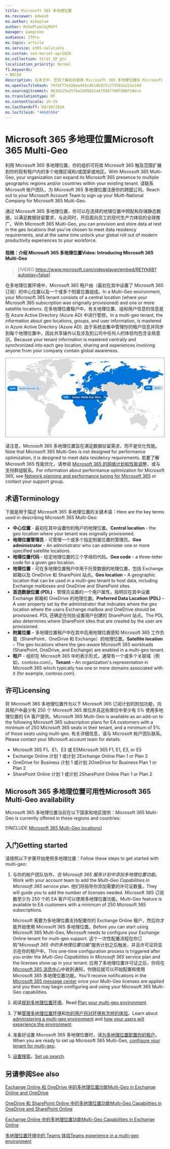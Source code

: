 ```yaml
---
title: Microsoft 365 多地理位置
ms.reviewer: adwood
ms.author: mikeplum
author: MikePlumleyMSFT
manager: pamgreen
audience: ITPro
ms.topic: article
ms.service: o365-solutions
ms.custom: seo-marvel-apr2020
ms.collection: Strat_SP_gtc
localization_priority: Normal
f1.keywords:
- NOCSH
description: 在本文中，您将了解如何使用 Microsoft 365 多地理位置将 Microsoft 365 的状态扩展到多个地理区域。
ms.openlocfilehash: 74fdf77ed28ea443cdb14bd37c2735b3a221e14d
ms.sourcegitcommit: 8634215e257ba2d49832a8f5947700fd00f18ece
ms.translationtype: MT
ms.contentlocale: zh-CN
ms.lasthandoff: 08/10/2020
ms.locfileid: "46605504"
---
```

# <a name="microsoft-365-multi-geo"></a><span data-ttu-id="fbb60-103">Microsoft 365 多地理位置</span><span class="sxs-lookup"><span data-stu-id="fbb60-103">Microsoft 365 Multi-Geo</span></span>

<span data-ttu-id="fbb60-104">利用 Microsoft 365 多地理位置，你的组织可将其 Microsoft 365 触及范围扩展到你的现有租户内的多个地理区域和/或国家或地区。</span><span class="sxs-lookup"><span data-stu-id="fbb60-104">With Microsoft 365 Multi-Geo, your organization can expand its Microsoft 365 presence to multiple geographic regions and/or countries within your existing tenant.</span></span> <span data-ttu-id="fbb60-105">请联系 Microsoft 帐户团队，为 Microsoft 365 多地理位置注册你的跨国公司。</span><span class="sxs-lookup"><span data-stu-id="fbb60-105">Reach out to your Microsoft Account Team to sign up your Multi-National Company for Microsoft 365 Multi-Geo.</span></span>
  
<span data-ttu-id="fbb60-106">通过 Microsoft 365 多地理位置，你可以在选择的地理位置中预配和存储静态数据，以满足数据驻留要求，与此同时，开启面向员工的现代生产力体验的全球推广。</span><span class="sxs-lookup"><span data-stu-id="fbb60-106">With Microsoft 365 Multi-Geo, you can provision and store data at rest in the geo locations that you've chosen to meet data residency requirements, and at the same time unlock your global roll out of modern productivity experiences to your workforce.</span></span>

#### <a name="video-introducing-microsoft-365-multi-geo"></a><span data-ttu-id="fbb60-107">视频：介绍 Microsoft 365 多地理位置</span><span class="sxs-lookup"><span data-stu-id="fbb60-107">Video: Introducing Microsoft 365 Multi-Geo</span></span>

> [!VIDEO https://www.microsoft.com/videoplayer/embed/RE1Yk6B?autoplay=false]

<span data-ttu-id="fbb60-108">在多地理位置环境中，Microsoft 365 租户由（最初在其中设置了 Microsoft 365 订阅）的中心位置以及一个或多个附属位置组成。</span><span class="sxs-lookup"><span data-stu-id="fbb60-108">In a Multi-Geo environment, your Microsoft 365 tenant consists of a central location (where your Microsoft 365 subscription was originally provisioned) and one or more satellite locations.</span></span> <span data-ttu-id="fbb60-109">在多地理位置租户中，有关地理位置、组和用户信息的信息是在 Azure Active Directory (Azure AD) 中进行管控。</span><span class="sxs-lookup"><span data-stu-id="fbb60-109">In a multi-geo tenant, the information about geo locations, groups, and user information, is mastered in Azure Active Directory (Azure AD).</span></span> <span data-ttu-id="fbb60-110">由于系统会集中管理你的租户信息并同步到每个地理位置中，因此共享操作以及涉及到公司中任何人的体验均包含全局意识。</span><span class="sxs-lookup"><span data-stu-id="fbb60-110">Because your tenant information is mastered centrally and synchronized into each geo location, sharing and experiences involving anyone from your company contain global awareness.</span></span>

![SharePoint 管理中心中多地理位置地图的屏幕截图](media/multi-geo-world-map.png)

<span data-ttu-id="fbb60-112">请注意，Microsoft 365 多地理位置旨在满足数据驻留需求，而不是优化性能。</span><span class="sxs-lookup"><span data-stu-id="fbb60-112">Note that Microsoft 365 Multi-Geo is not designed for performance optimization, it is designed to meet data residency requirements.</span></span> <span data-ttu-id="fbb60-113">若要了解 Microsoft 365 性能优化，请参阅 [Microsoft 365 的网络计划和性能调整](https://support.office.com/article/e5f1228c-da3c-4654-bf16-d163daee8848)，或与支持群组联系。</span><span class="sxs-lookup"><span data-stu-id="fbb60-113">For information about performance optimization for Microsoft 365, see [Network planning and performance tuning for Microsoft 365](https://support.office.com/article/e5f1228c-da3c-4654-bf16-d163daee8848) or contact your support group.</span></span>

## <a name="terminology"></a><span data-ttu-id="fbb60-114">术语</span><span class="sxs-lookup"><span data-stu-id="fbb60-114">Terminology</span></span>

<span data-ttu-id="fbb60-115">下面是用于描述 Microsoft 365 多地理位置的关键术语：</span><span class="sxs-lookup"><span data-stu-id="fbb60-115">Here are the key terms used in describing Microsoft 365 Multi-Geo:</span></span>

- <span data-ttu-id="fbb60-116">**中心位置** - 最初在其中设置你的租户的地理位置。</span><span class="sxs-lookup"><span data-stu-id="fbb60-116">**Central location** - the geo location where your tenant was originally provisioned.</span></span>
- <span data-ttu-id="fbb60-117">**地理位置管理员** - 可管理一个或多个指定附属位置的管理员。</span><span class="sxs-lookup"><span data-stu-id="fbb60-117">**Geo administrator** - An administrator who can administer one or more specified satellite locations.</span></span>
- <span data-ttu-id="fbb60-118">**地理位置代码** - 给定地理位置的三个字母的代码。</span><span class="sxs-lookup"><span data-stu-id="fbb60-118">**Geo code** - a three-letter code for a given geo location.</span></span>
- <span data-ttu-id="fbb60-119">**地理位置** - 可在多地理位置租户中用于托管数据的地理位置，包括 Exchange 邮箱以及 OneDrive 和 SharePoint 站点。</span><span class="sxs-lookup"><span data-stu-id="fbb60-119">**Geo location** – A geographic location that can be used in a multi-geo tenant to host data, including Exchange mailboxes and OneDrive and SharePoint sites.</span></span>
- <span data-ttu-id="fbb60-120">**首选数据位置 (PDL)** - 管理员设置的一个用户属性，指明应在其中设置 Exchange 邮箱和 OneDrive 的地理位置。</span><span class="sxs-lookup"><span data-stu-id="fbb60-120">**Preferred Data Location (PDL)** – A user property set by the administrator that indicates where the geo location where the users Exchange mailbox and OneDrive should be provisioned.</span></span> <span data-ttu-id="fbb60-121">PDL 还确定在何处设置用户创建的 SharePoint 站点。</span><span class="sxs-lookup"><span data-stu-id="fbb60-121">The PDL also determines where SharePoint sites that are created by the user are provisioned.</span></span>
- <span data-ttu-id="fbb60-122">**附属位置** – 多地理位置租户中在其中启用地理位置感知 Microsoft 365 工作负载（SharePoint、OneDrive 和 Exchange）的地理位置。</span><span class="sxs-lookup"><span data-stu-id="fbb60-122">**Satellite location** – The geo locations where the geo-aware Microsoft 365 workloads (SharePoint, OneDrive, and Exchange) are enabled in a multi-geo tenant.</span></span>
- <span data-ttu-id="fbb60-123">**租户** - 组织在 Microsoft 365 中的表示形式，通常有一个或多个关联域（例如，contoso.com）。</span><span class="sxs-lookup"><span data-stu-id="fbb60-123">**Tenant** – An organization's representation in Microsoft 365 which typically has one or more domains associated with it (for example, contoso.com).</span></span>

## <a name="licensing"></a><span data-ttu-id="fbb60-124">许可</span><span class="sxs-lookup"><span data-stu-id="fbb60-124">Licensing</span></span>

<span data-ttu-id="fbb60-125">将 Microsoft 365 多地理位置作为以下 Microsoft 365 订阅计划的附加功能，向其租户中最少有 250 个 Microsoft 365 席位并且这些席位中至少有 5% 使用多地理位置的 EA 客户提供。</span><span class="sxs-lookup"><span data-stu-id="fbb60-125">Microsoft 365 Multi-Geo is available as an add-on to the following Microsoft 365 subscription plans for EA customers with a minimum of 250 Microsoft 365 seats in their tenant, and a minimum of 5% of those seats using multi-geo.</span></span> <span data-ttu-id="fbb60-126">有关详细信息，请与 Microsoft 帐户团队联系。</span><span class="sxs-lookup"><span data-stu-id="fbb60-126">Please contact your Microsoft account team for details.</span></span>

- <span data-ttu-id="fbb60-127">Microsoft 365 F1、E1、E3 或 E5</span><span class="sxs-lookup"><span data-stu-id="fbb60-127">Microsoft 365 F1, E1, E3, or E5</span></span>
- <span data-ttu-id="fbb60-128">Exchange Online 计划 1 或计划 2</span><span class="sxs-lookup"><span data-stu-id="fbb60-128">Exchange Online Plan 1 or Plan 2</span></span>
- <span data-ttu-id="fbb60-129">OneDrive for Business 计划 1 或计划 2</span><span class="sxs-lookup"><span data-stu-id="fbb60-129">OneDrive for Business Plan 1 or Plan 2</span></span>
- <span data-ttu-id="fbb60-130">SharePoint Online 计划 1 或计划 2</span><span class="sxs-lookup"><span data-stu-id="fbb60-130">SharePoint Online Plan 1 or Plan 2</span></span>

## <a name="microsoft-365-multi-geo-availability"></a><span data-ttu-id="fbb60-131">Microsoft 365 多地理位置可用性</span><span class="sxs-lookup"><span data-stu-id="fbb60-131">Microsoft 365 Multi-Geo availability</span></span>

<span data-ttu-id="fbb60-132">Microsoft 365 多地理位置当前在以下国家和地区提供：</span><span class="sxs-lookup"><span data-stu-id="fbb60-132">Microsoft 365 Multi-Geo is currently offered in these regions and countries:</span></span>

[!INCLUDE [Microsoft 365 Multi-Geo locations](includes/office-365-multi-geo-locations.md)]

## <a name="getting-started"></a><span data-ttu-id="fbb60-133">入门</span><span class="sxs-lookup"><span data-stu-id="fbb60-133">Getting started</span></span>

<span data-ttu-id="fbb60-134">请按照以下步骤开始使用多地理位置：</span><span class="sxs-lookup"><span data-stu-id="fbb60-134">Follow these steps to get started with multi-geo:</span></span>

1. <span data-ttu-id="fbb60-135">与你的帐户团队协作，_在 Microsoft 365 服务计划中添加多地理位置功能_。</span><span class="sxs-lookup"><span data-stu-id="fbb60-135">Work with your account team to add the _Multi-Geo Capabilities in Microsoft 365_ service plan.</span></span> <span data-ttu-id="fbb60-136">他们将指导你添加需要的许可证数量。</span><span class="sxs-lookup"><span data-stu-id="fbb60-136">They will guide you to add the number of licenses needed.</span></span> <span data-ttu-id="fbb60-137">Microsoft 365 订阅数至少为 250 个的 EA 客户可以使用多地理位置功能。</span><span class="sxs-lookup"><span data-stu-id="fbb60-137">Multi-Geo feature is available to EA customers with a minimum of 250 Microsoft 365 subscriptions.</span></span>

   <span data-ttu-id="fbb60-138">Microsoft 需要为多地理位置支持配置你的 Exchange Online 租户，然后你才能开始使用 Microsoft 365 多地理位置。</span><span class="sxs-lookup"><span data-stu-id="fbb60-138">Before you can start using Microsoft 365 Multi-Geo, Microsoft needs to configure your Exchange Online tenant for multi-geo support.</span></span> <span data-ttu-id="fbb60-139">这个一次性配置流程在你订购“*Microsoft 365 中的多地理位置功能*”服务计划之后触发，并且许可证将显示在你的租户中。</span><span class="sxs-lookup"><span data-stu-id="fbb60-139">This one-time configuration process is triggered after you order the *Multi-Geo Capabilities in Microsoft 365* service plan and the licenses show up in your tenant.</span></span> <span data-ttu-id="fbb60-140">应用了多地理位置许可证之后，你将在 [Microsoft 365 消息中心](https://support.office.com/article/38FB3333-BFCC-4340-A37B-DEDA509C2093)中收到通知，你随后就可以开始配置和使用 Microsoft 365 多地理位置功能。</span><span class="sxs-lookup"><span data-stu-id="fbb60-140">You'll receive notifications in the [Microsoft 365 message center](https://support.office.com/article/38FB3333-BFCC-4340-A37B-DEDA509C2093) once your Multi-Geo licenses are applied and you then may begin configuring and using your Microsoft 365 Multi-Geo capabilities.</span></span>

2. <span data-ttu-id="fbb60-141">阅读[规划多地理位置环境](plan-for-multi-geo.md)。</span><span class="sxs-lookup"><span data-stu-id="fbb60-141">Read [Plan your multi-geo environment](plan-for-multi-geo.md).</span></span>

3. <span data-ttu-id="fbb60-142">了解[管理多地理位置环境](administering-a-multi-geo-environment.md)和[你的用户将对环境有怎样的体验](multi-geo-user-experience.md)。</span><span class="sxs-lookup"><span data-stu-id="fbb60-142">Learn about [administering a multi-geo environment](administering-a-multi-geo-environment.md) and [how your users will experience the environment](multi-geo-user-experience.md).</span></span>

4. <span data-ttu-id="fbb60-143">准备好设置 Microsoft 365 多地理位置时，请[为多地理位置配置你的租户](multi-geo-tenant-configuration.md)。</span><span class="sxs-lookup"><span data-stu-id="fbb60-143">When you are ready to set up Microsoft 365 Multi-Geo, [configure your tenant for multi-geo](multi-geo-tenant-configuration.md).</span></span>

5. <span data-ttu-id="fbb60-144">[设置搜索](configure-search-for-multi-geo.md)。</span><span class="sxs-lookup"><span data-stu-id="fbb60-144">[Set up search](configure-search-for-multi-geo.md).</span></span>

## <a name="see-also"></a><span data-ttu-id="fbb60-145">另请参阅</span><span class="sxs-lookup"><span data-stu-id="fbb60-145">See also</span></span>

[<span data-ttu-id="fbb60-146">Exchange Online 和 OneDrive 中的多地理位置功能</span><span class="sxs-lookup"><span data-stu-id="fbb60-146">Multi-Geo in Exchange Online and OneDrive</span></span>](https://Aka.ms/GoMultiGeo)

[<span data-ttu-id="fbb60-147">OneDrive 和 SharePoint Online 中的多地理位置功能</span><span class="sxs-lookup"><span data-stu-id="fbb60-147">Multi-Geo Capabilities in OneDrive and SharePoint Online</span></span>](https://docs.microsoft.com/office365/enterprise/multi-geo-capabilities-in-onedrive-and-sharepoint-online-in-office-365)

[<span data-ttu-id="fbb60-148">Exchange Online 中的多地理位置功能</span><span class="sxs-lookup"><span data-stu-id="fbb60-148">Multi-Geo Capabilities in Exchange Online</span></span>](https://docs.microsoft.com/office365/enterprise/multi-geo-capabilities-in-exchange-online)

[<span data-ttu-id="fbb60-149">多地理位置环境中的 Teams 体验</span><span class="sxs-lookup"><span data-stu-id="fbb60-149">Teams experience in a multi-geo environment</span></span>](https://docs.microsoft.com/microsoftteams/teams-experience-o365odb-spo-multi-geo)
